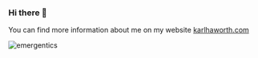 ### Hi there 👋

You can find more information about me on my website [karlhaworth.com](https://karlhaworth.com)

![emergentics](https://user-images.githubusercontent.com/58607256/113309702-45f31e80-92bc-11eb-9b18-4bef05daabc3.png)
